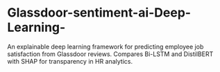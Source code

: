 # Glassdoor-sentiment-ai-Deep-Learning-
An explainable deep learning framework for predicting employee job satisfaction from Glassdoor reviews. Compares Bi-LSTM and DistilBERT with SHAP for transparency in HR analytics.

